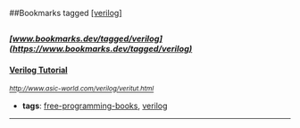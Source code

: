 ##Bookmarks tagged [[verilog]](https://www.bookmarks.dev?q=[verilog])

_<sup><sup>[www.bookmarks.dev/tagged/verilog](https://www.bookmarks.dev/tagged/verilog)</sup></sup>_
---
#### [Verilog Tutorial](http://www.asic-world.com/verilog/veritut.html)
_<sup>http://www.asic-world.com/verilog/veritut.html</sup>_

* **tags**: [free-programming-books](../tagged/free-programming-books.md), [verilog](../tagged/verilog.md)
---
